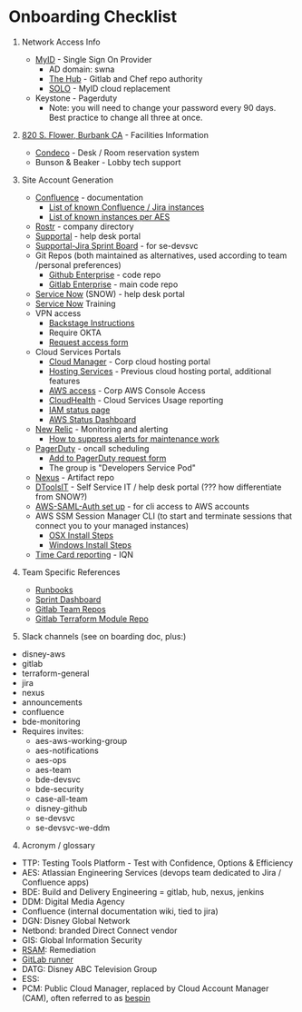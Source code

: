 # Onboarding Checklist

1. Network Access Info
    *  [MyID](https://profile.myid.disney.com/) - Single Sign On Provider
        *  AD domain: swna
        *  [The Hub](https://enterpriseportal.disney.com) - Gitlab and Chef repo authority
        *  [SOLO](https://confluence.disney.com/display/IDAM/SOLO+User+Documentation+-+Self+Service+Application+Integrations) - MyID cloud replacement
    *  Keystone - Pagerduty
        *  Note: you will need to change your password every 90 days. Best practice to change all three at once.

2. [820 S. Flower, Burbank CA](https://goo.gl/maps/4SqSzkv5hGDWSUHZ8) - Facilities Information
    *  [Condeco](https://disney.condecosoftware.com/) - Desk / Room reservation system
    *  Bunson & Beaker - Lobby tech support

3. Site Account Generation
    *  [Confluence](https://confluence.disney.com/display/DEVSVC/SRE+Shared+Services) - documentation
        *  [List of known Confluence / Jira instances](https://devcentral.disney.com/display/ATL/Known+Atlassian+Instances+throughout+Disney)
        *  [List of known instances per AES](https://confluence.disney.com/display/YODA/Atlassian+Engineering+Environment+Design+Document#AtlassianEngineeringEnvironmentDesignDocument-EnterpriseConfluence)
    *  [Rostr](https://rostr.disney.com/) - company directory
    *  [Supportal](https://supportal.disney.com/) - help desk portal
    *  [Supportal-Jira Sprint Board](https://supportal-jira.disney.com/secure/RapidBoard.jspa?rapidView=88&projectKey=COTS) - for se-devsvc
    *  Git Repos (both maintained as alternatives, used according to team /personal preferences)
        *  [Github Enterprise](https://github.disney.com/) - code repo 
        *  [Gitlab Enterprise](https://gitlab.disney.com/) - main code repo
    *  [Service Now](https://disney.service-now.com/) (SNOW) - help desk portal
    *  [Service Now](https://confluence.disney.com/display/GSST/Service+Now+Training) Training
    *  VPN access
        *  [Backstage Instructions](https://disney.service-now.com/dtoolsitsp?id=kb_article&sys_id=01c2c6e1db407b485a1e41deaa9619a5ckstagepassnewuserinstructions.pdf)
        *  Require OKTA
        *  [Request access form](https://hdforms.disney.com:4431/hdforms2.0/rasrequest.aspx)
    *  Cloud Services Portals
        *  [Cloud Manager](https://manager.cloud.disney.com/) - Corp cloud hosting portal
        *  [Hosting Services](https://hostingservices.corp.disney.com/#/) - Previous cloud hosting portal, additional features
        *  [AWS access](http://aws.corp.disney.com/) - Corp AWS Console Access
        *  [CloudHealth](https://apps.cloudhealthtech.com/) - Cloud Services Usage reporting
        *  [IAM status page](https://trust.iam.disney.com/)
        *  [AWS Status Dashboard](https://status.aws.amazon.com/)
    *  [New Relic](http://newrelic.com/) - Monitoring and alerting
        *  [How to suppress alerts for maintenance work](https://confluence.disney.com/pages/viewpage.action?pageId=457741088)
    *  [PagerDuty](https://dtss.pagerduty.com/) - oncall scheduling
        *  [Add to PagerDuty request form](https://disney.service-now.com/DToolsIT/catalog_detail.do?v=1&sysparm_document_key=sc_cat_item,ae32a291dbd5fa00a256fb541d96194c)
        *  The group is "Developers Service Pod"
    *  [Nexus](https://nexus.disney.com/) - Artifact repo
    *  [DToolsIT](https://inside.disney.com/) - Self Service IT / help desk portal (??? how differentiate from SNOW?)
    *  [AWS-SAML-Auth set up](https://confluence.disney.com/display/DTSSBDE/New+Hire+Onboarding+-+BDE+Engineer+Setup+Guide) - for cli access to AWS accounts
    *  AWS SSM Session Manager CLI (to start and terminate sessions that connect you to your managed instances)
        *  [OSX Install Steps](https://docs.aws.amazon.com/systems-manager/latest/userguide/session-manager-working-with-install-plugin.html#install-plugin-macos)
        *  [Windows Install Steps](https://docs.aws.amazon.com/systems-manager/latest/userguide/session-manager-working-with-install-plugin.html#install-plugin-windows)
    *  [Time Card reporting](https://augustus.iqnavigator.com/) - IQN

4. Team Specific References
    *  [Runbooks](https://confluence.disney.com/display/DEVSVC/Shared+Services+Runbooks)
    *  [Sprint Dashboard](https://supportal-jira.disney.com/projects/COTS/summary)
    *  [Gitlab Team Repos](https://gitlab.disney.com/se-devsvc)
    *  [Gitlab Terraform Module Repo](https://gitlab.disney.com/tf-modules)
    
5. Slack channels (see on boarding doc, plus:)
*  disney-aws
*  gitlab
*  terraform-general
*  jira
*  nexus
*  announcements 
*  confluence
*  bde-monitoring
*  Requires invites:
    *  aes-aws-working-group
    *  aes-notifications
    *  aes-ops
    *  aes-team
    *  bde-devsvc
    *  bde-security
    *  case-all-team
    *  disney-github
    *  se-devsvc
    *  se-devsvc-we-ddm

4. Acronym / glossary
*  TTP: Testing Tools Platform - Test with Confidence, Options & Efficiency
*  AES: Atlassian Engineering Services (devops team dedicated to Jira / Confluence apps)
*  BDE: Build and Delivery Engineering = gitlab, hub, nexus, jenkins
*  DDM: Digital Media Agency
*  Confluence (internal documentation wiki, tied to jira)
*  DGN: Disney Global Network
*  Netbond: branded Direct Connect vendor 
*  GIS: Global Information Security
*  [RSAM](https://remediation.disney.com): Remediation
*  [GitLab runner](https://docs.gitlab.com/runner/)
*  DATG: Disney ABC Television Group
*  ESS:
*  PCM: Public Cloud Manager, replaced by Cloud Account Manager (CAM), often referred to as [bespin](https://manager.cloud.disney.com/)
